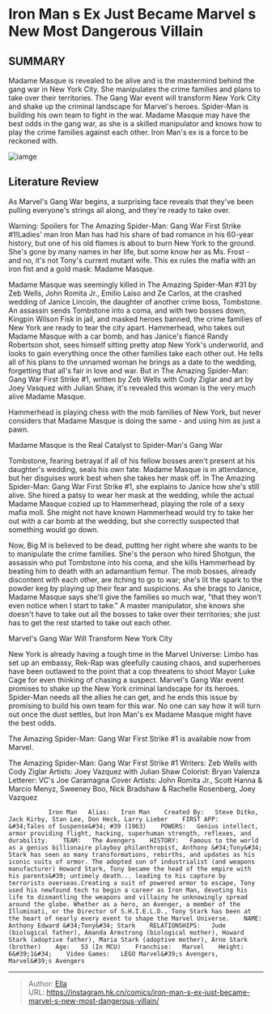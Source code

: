 # Iron Man s Ex Just Became Marvel s New Most Dangerous Villain


## SUMMARY 



  Madame Masque is revealed to be alive and is the mastermind behind the gang war in New York City. She manipulates the crime families and plans to take over their territories.   The Gang War event will transform New York City and shake up the criminal landscape for Marvel&#39;s heroes. Spider-Man is building his own team to fight in the war.   Madame Masque may have the best odds in the gang war, as she is a skilled manipulator and knows how to play the crime families against each other. Iron Man&#39;s ex is a force to be reckoned with.  

![iamge](https://static1.srcdn.com/wordpress/wp-content/uploads/2023/11/tony-stark-mcu-iron-man-robert-downey-jr-with-whitney-frost-in-the-background.jpg)

## Literature Review

As Marvel&#39;s Gang War begins, a surprising face reveals that they&#39;ve been pulling everyone&#39;s strings all along, and they&#39;re ready to take over.




Warning: Spoilers for The Amazing Spider-Man: Gang War First Strike #1!Ladies&#39; man Iron Man has had his share of bad romance in his 60-year history, but one of his old flames is about to burn New York to the ground. She&#39;s gone by many names in her life, but some know her as Ms. Frost - and no, it&#39;s not Tony&#39;s current mutant wife. This ex rules the mafia with an iron fist and a gold mask: Madame Masque.




Madame Masque was seemingly killed in The Amazing Spider-Man #31 by Zeb Wells, John Romita Jr., Emilio Laiso and Ze Carlos, at the crashed wedding of Janice Lincoln, the daughter of another crime boss, Tombstone. An assassin sends Tombstone into a coma, and with two bosses down, Kingpin Wilson Fisk in jail, and masked heroes banned, the crime families of New York are ready to tear the city apart. Hammerhead, who takes out Madame Masque with a car bomb, and has Janice&#39;s fiancé Randy Robertson shot, sees himself sitting pretty atop New York&#39;s underworld, and looks to gain everything once the other families take each other out. He tells all of his plans to the unnamed woman he brings as a date to the wedding, forgetting that all&#39;s fair in love and war. But in The Amazing Spider-Man: Gang War First Strike #1, written by Zeb Wells with Cody Ziglar and art by Joey Vasquez with Julian Shaw, it&#39;s revealed this woman is the very much alive Madame Masque.

         




Hammerhead is playing chess with the mob families of New York, but never considers that Madame Masque is doing the same - and using him as just a pawn.


 Madame Masque is the Real Catalyst to Spider-Man&#39;s Gang War 
          

Tombstone, fearing betrayal if all of his fellow bosses aren&#39;t present at his daughter&#39;s wedding, seals his own fate. Madame Masque is in attendance, but her disguises work best when she takes her mask off. In The Amazing Spider-Man: Gang War First Strike #1, she explains to Janice how she&#39;s still alive. She hired a patsy to wear her mask at the wedding, while the actual Madame Masque cozied up to Hammerhead, playing the role of a sexy mafia moll. She might not have known Hammerhead would try to take her out with a car bomb at the wedding, but she correctly suspected that something would go down.




Now, Big M is believed to be dead, putting her right where she wants to be to manipulate the crime families. She&#39;s the person who hired Shotgun, the assassin who put Tombstone into his coma, and she kills Hammerhead by beating him to death with an adamantium femur. The mob bosses, already discontent with each other, are itching to go to war; she&#39;s lit the spark to the powder keg by playing up their fear and suspicions. As she brags to Janice, Madame Masque says she&#39;ll give the families so much war, &#34;that they won&#39;t even notice when I start to take.&#34; A master manipulator, she knows she doesn&#39;t have to take out all the bosses to take over their territories; she just has to get the rest started to take out each other.



 Marvel&#39;s Gang War Will Transform New York City 


          



New York is already having a tough time in the Marvel Universe: Limbo has set up an embassy, Rek-Rap was gleefully causing chaos, and superheroes have been outlawed to the point that a cop threatens to shoot Mayor Luke Cage for even thinking of chasing a suspect. Marvel&#39;s Gang War event promises to shake up the New York criminal landscape for its heroes. Spider-Man needs all the allies he can get, and he ends this issue by promising to build his own team for this war. No one can say how it will turn out once the dust settles, but Iron Man&#39;s ex Madame Masque might have the best odds.




The Amazing Spider-Man: Gang War First Strike #1 is available now from Marvel.

 The Amazing Spider-Man: Gang War First Strike #1                  Writers: Zeb Wells with Cody Ziglar   Artists: Joey Vazquez with Julian Shaw   Colorist: Bryan Valenza   Letterer: VC&#39;s Joe Caramagna   Cover Artists: John Romita Jr., Scott Hanna &amp; Marcio Menyz, Sweeney Boo, Nick Bradshaw &amp; Rachelle Rosenberg, Joey Vazquez      



               Iron Man   Alias:   Iron Man    Created By:   Steve Ditko, Jack Kirby, Stan Lee, Don Heck, Larry Lieber    FIRST APP:   &#34;Tales of Suspense&#34; #39 (1963)    POWERS:   Genius intellect, armor providing flight, hacking, superhuman strength, reflexes, and durability.    TEAM:   The Avengers    HISTORY:   Famous to the world as a genius billionaire playboy philanthropist, Anthony &#34;Tony&#34; Stark has seen as many transformations, rebirths, and updates as his iconic suits of armor. The adopted son of industrialist (and weapons manufacturer) Howard Stark, Tony became the head of the empire with his parents&#39; untimely death... leading to his capture by terrorists overseas.Creating a suit of powered armor to escape, Tony used his newfound tech to begin a career as Iron Man, devoting his life to dismantling the weapons and villainy he unknowingly spread around the globe. Whether as a hero, an Avenger, a member of the Illuminati, or the Director of S.H.I.E.L.D., Tony Stark has been at the heart of nearly every event to shape the Marvel Universe.    NAME:   Anthony Edward &#34;Tony&#34; Stark    RELATIONSHIPS:   Jude (biological father), Amanda Armstrong (biological mother), Howard Stark (adoptive father), Maria Stark (adoptive mother), Arno Stark (brother)    Age:   53 (In MCU)    Franchise:   Marvel    Height:   6&#39;1&#34;    Video Games:   LEGO Marvel&#39;s Avengers, Marvel&#39;s Avengers      

---

> Author: [Ella](https://instagram.hk.cn/)  
> URL: https://instagram.hk.cn/comics/iron-man-s-ex-just-became-marvel-s-new-most-dangerous-villain/  


